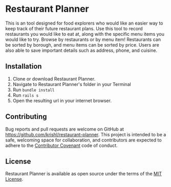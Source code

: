 # Restaurant Planner

This is an tool designed for food explorers who would like an easier way to keep track of their future restaurant plans. Use this tool to record restaurants you would like to eat at, along with the specific menu items you would like to try. Browse by restaurants or by menu item! Restaurants can be sorted by borough, and menu items can be sorted by price. Users are also able to save important details such as address, phone, and cuisine.

## Installation
1. Clone or download Restaurant Planner.
2. Navigate to Restaurant Planner's folder in your Terminal
3. Run `bundle install`
4. Run `rails s`
5. Open the resulting url in your internet browser.

## Contributing

Bug reports and pull requests are welcome on GitHub at https://github.com/krishl/restaurant-planner. This project is intended to be a safe, welcoming space for collaboration, and contributors are expected to adhere to the [Contributor Covenant](http://contributor-covenant.org) code of conduct.


## License

Restaurant Planner is available as open source under the terms of the [MIT License](http://opensource.org/licenses/MIT).
